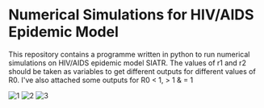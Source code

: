 # Numerical Simulations for HIV/AIDS Epidemic Model
This repository contains a programme written in python to run numerical simulations on HIV/AIDS epidemic model SIATR. The values of r1 and r2 should be taken as variables to get different outputs for different values of R0.
I've also attached some outputs for R0 < 1, > 1 & = 1

![1](https://user-images.githubusercontent.com/65423670/178925106-eb79ea4e-c57d-4933-97b3-7a8a5226e977.png)
![2](https://user-images.githubusercontent.com/65423670/178925116-0f1b407a-dcae-4adb-98ff-26af2be9a613.png)
![3](https://user-images.githubusercontent.com/65423670/178925119-bb64fbd5-b078-4634-a648-32f63bb42623.png)
